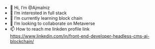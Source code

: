 - 👋 Hi, I’m @Ajmalniz
- 👀 I’m interested in full stack
- 🌱 I’m currently learning block chain
- 💞️ I’m looking to collaborate on Metaverse
- 📫 How to reach me  linkden profile link https://www.linkedin.com/in/front-end-developer-headless-cms-ai-blockchain/

<!---
Ajmalniz/Ajmalniz is a ✨ special ✨ repository because its `README.md` (this file) appears on your GitHub profile.
You can click the Preview link to take a look at your changes.
--->
